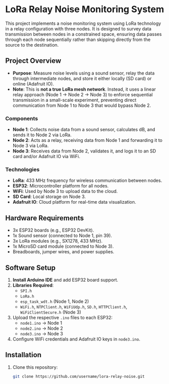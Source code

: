 # LoRa Relay Noise Monitoring System

This project implements a noise monitoring system using LoRa technology in a relay configuration with three nodes. It is designed to survey data transmission between nodes in a constrained space, ensuring data passes through each node sequentially rather than skipping directly from the source to the destination.

## Project Overview
- **Purpose**: Measure noise levels using a sound sensor, relay the data through intermediate nodes, and store it either locally (SD card) or online (Adafruit IO).
- **Note**: This is **not a true LoRa mesh network**. Instead, it uses a linear relay approach (Node 1 → Node 2 → Node 3) to enforce sequential transmission in a small-scale experiment, preventing direct communication from Node 1 to Node 3 that would bypass Node 2.

### Components
- **Node 1**: Collects noise data from a sound sensor, calculates dB, and sends it to Node 2 via LoRa.
- **Node 2**: Acts as a relay, receiving data from Node 1 and forwarding it to Node 3 via LoRa.
- **Node 3**: Receives data from Node 2, validates it, and logs it to an SD card and/or Adafruit IO via WiFi.

### Technologies
- **LoRa**: 433 MHz frequency for wireless communication between nodes.
- **ESP32**: Microcontroller platform for all nodes.
- **WiFi**: Used by Node 3 to upload data to the cloud.
- **SD Card**: Local storage on Node 3.
- **Adafruit IO**: Cloud platform for real-time data visualization.

## Hardware Requirements
- 3x ESP32 boards (e.g., ESP32 DevKit).
- 1x Sound sensor (connected to Node 1, pin 39).
- 3x LoRa modules (e.g., SX1278, 433 MHz).
- 1x MicroSD card module (connected to Node 3).
- Breadboards, jumper wires, and power supplies.

## Software Setup
1. **Install Arduino IDE** and add ESP32 board support.
2. **Libraries Required**:
   - `SPI.h`
   - `LoRa.h`
   - `esp_task_wdt.h` (Node 1, Node 2)
   - `WiFi.h`, `NTPClient.h`, `WiFiUdp.h`, `SD.h`, `HTTPClient.h`, `WiFiClientSecure.h` (Node 3)
3. Upload the respective `.ino` files to each ESP32:
   - `node1.ino` → Node 1
   - `node2.ino` → Node 2
   - `node3.ino` → Node 3
4. Configure WiFi credentials and Adafruit IO keys in `node3.ino`.

## Installation
1. Clone this repository:
   ```bash
   git clone https://github.com/username/lora-relay-noise.git
